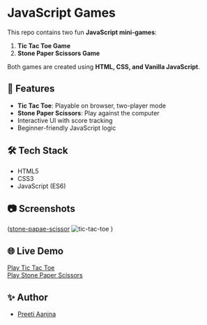 # JavaScript Games

This repo contains two fun **JavaScript mini-games**:  
1. **Tic Tac Toe Game**  
2. **Stone Paper Scissors Game**

Both games are created using **HTML, CSS, and Vanilla JavaScript**.

## 🚀 Features
- **Tic Tac Toe**: Playable on browser, two-player mode
- **Stone Paper Scissors**: Play against the computer
- Interactive UI with score tracking
- Beginner-friendly JavaScript logic

## 🛠️ Tech Stack
- HTML5
- CSS3
- JavaScript (ES6)

## 📷 Screenshots
([stone-papae-scissor](https://github.com/user-attachments/assets/3b829073-c07f-4392-8eb8-d7058c715a39) ![tic-tac-toe](https://github.com/user-attachments/assets/1fc3ad34-b259-4b17-a7c6-1c0cf1a6cf5a)
)


## 🌐 Live Demo
[Play Tic Tac Toe](https://your-link.com)  
[Play Stone Paper Scissors]( https://preeti-aanjna.github.io/Javascript-game/)

## ✨ Author
- [Preeti Aanjna](https://github.com/preeti-aanjna)
